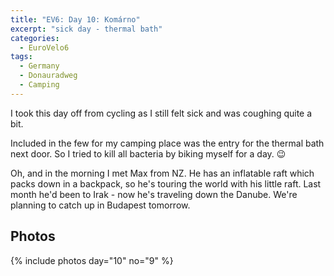 ```yaml
---
title: "EV6: Day 10: Komárno"
excerpt: "sick day - thermal bath"
categories:
  - EuroVelo6
tags:
  - Germany
  - Donauradweg
  - Camping
---
```

I took this day off from cycling as I still felt sick and was coughing quite a bit.

Included in the few for my camping place was the entry for the thermal bath next door. So I tried to kill all bacteria by biking myself for a day. 😉

Oh, and in the morning I met Max from NZ. He has an inflatable raft which packs down in a backpack, so he's touring the world with his little raft. Last month he'd been to Irak - now he's traveling down the Danube. We're planning to catch up in Budapest tomorrow. 

## Photos

{% include photos day="10" no="9" %}
